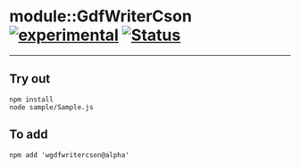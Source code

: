 
# module::GdfWriterCson [![experimental](https://img.shields.io/badge/stability-experimental-orange.svg)](https://github.com/emersion/stability-badges#experimental) [![Status](https://github.com/Wandalen/wGdfWriterCson/workflows/Test/badge.svg)](https://github.com/Wandalen/wGdfWriterCson/actions?query=workflow%3ATest)

___

## Try out
```
npm install
node sample/Sample.js
```

## To add
```
npm add 'wgdfwritercson@alpha'
```

